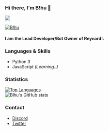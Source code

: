 ### Hi there, I'm B!hu 👋

![](https://komarev.com/ghpvc/?username=fallnx&theme=radical) <br/>
<a href="https://discord.gg/yrvnwu557g"><p><img align="center" src="https://discord.c99.nl/widget/theme-2/776224618516054036.png" alt="B!hu"/></a>
#### I am the Lead Developer/Bot Owner of Reynard!.


### Languages & Skills

- Python 3 
- JavaScript *(Learning..)*

### Statistics
[![Top Languages](https://github-readme-stats.vercel.app/api/top-langs/?username=Blhu185&layout=compact&theme=radical)](https://github.com/Blhu185/github-readme-stats)<br/>
![Blhu's GitHub stats](https://github-readme-stats.vercel.app/api?username=Blhu185&count_private=true&theme=radical)<br/>


### Contact

- [Discord](https://discord.com/users/776224618516054036)
- [Twitter](https://twitter.com/ManagerBlhu)
